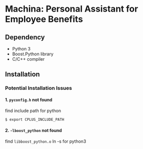 # Machina: Personal Assistant for Employee Benefits

## Dependency
 - Python 3
 - Boost.Python library
 - C/C++ compiler

## Installation

### Potential Installation Issues
#### 1. `pyconfig.h` not found
find include path for python
```bash
$ export CPLUS_INCLUDE_PATH
```
#### 2. `-lboost_python` not found
find `libboost_python.o`
ln -s for python3

